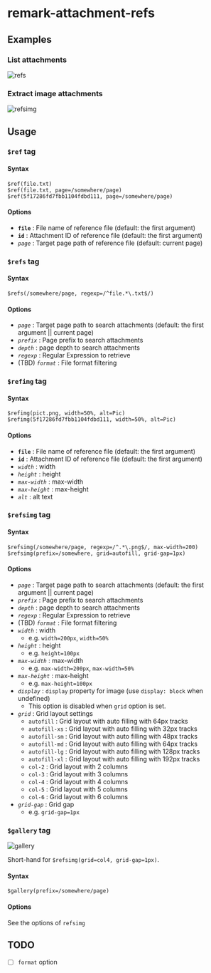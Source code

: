 # remark-attachment-refs

Examples
-------

### List attachments

![refs](https://user-images.githubusercontent.com/1638767/64986526-1b23be00-d902-11e9-9e33-65ad15767920.gif)

### Extract image attachments

![refsimg](https://user-images.githubusercontent.com/1638767/64986528-1c54eb00-d902-11e9-95dc-2784fa15746c.gif)

<!-- ### Image Carousel

![lightbox](https://user-images.githubusercontent.com/1638767/64986530-1e1eae80-d902-11e9-8711-b5df3572769c.gif) -->


Usage
------

### `$ref` tag

#### Syntax

```
$ref(file.txt)
$ref(file.txt, page=/somewhere/page)
$ref(5f17286fd7fbb1104fdbd111, page=/somewhere/page)
```

#### Options

- **`file`** : File name of reference file (default: the first argument)
- **`id`** : Attachment ID of reference file (default: the first argument)
- *`page`* : Target page path of reference file (default: current page)


### `$refs` tag

#### Syntax

```
$refs(/somewhere/page, regexp=/^file.*\.txt$/)
```

#### Options

- *`page`* : Target page path to search attachments (default: the first argument || current page)
- *`prefix`* : Page prefix to search attachments
- *`depth`* : page depth to search attachments
- *`regexp`* : Regular Expression to retrieve
- (TBD) *`format`* : File format filtering


### `$refimg` tag

#### Syntax

```
$refimg(pict.png, width=50%, alt=Pic)
$refimg(5f17286fd7fbb1104fdbd111, width=50%, alt=Pic)
```

#### Options

- **`file`** : File name of reference file (default: the first argument)
- **`id`** : Attachment ID of reference file (default: the first argument)
- *`width`* : width
- *`height`* : height
- *`max-width`* : max-width
- *`max-height`* : max-height
- *`alt`* : alt text


### `$refsimg` tag

#### Syntax

```
$refsimg(/somewhere/page, regexp=/^.*\.png$/, max-width=200)
$refsimg(prefix=/somewhere, grid=autofill, grid-gap=1px)
```

#### Options

- *`page`* : Target page path to search attachments (default: the first argument || current page)
- *`prefix`* : Page prefix to search attachments
- *`depth`* : page depth to search attachments
- *`regexp`* : Regular Expression to retrieve
- (TBD) *`format`* : File format filtering
- *`width`* : width
  - e.g. `width=200px`, `width=50%`
- *`height`* : height
  - e.g. `height=100px`
- *`max-width`* : max-width
  - e.g. `max-width=200px`, `max-width=50%`
- *`max-height`* : max-height
  - e.g. `max-height=100px`
- *`display`* : `display` property for image (use `display: block` when undefined)
  - This option is disabled when `grid` option is set.
- *`grid`* : Grid layout settings
  - `autofill` : Grid layout with auto filling with 64px tracks
  - `autofill-xs` : Grid layout with auto filling with 32px tracks
  - `autofill-sm` : Grid layout with auto filling with 48px tracks
  - `autofill-md` : Grid layout with auto filling with 64px tracks
  - `autofill-lg` : Grid layout with auto filling with 128px tracks
  - `autofill-xl` : Grid layout with auto filling with 192px tracks
  - `col-2` : Grid layout with 2 columns
  - `col-3` : Grid layout with 3 columns
  - `col-4` : Grid layout with 4 columns
  - `col-5` : Grid layout with 5 columns
  - `col-6` : Grid layout with 6 columns
- *`grid-gap`* : Grid gap
  - e.g. `grid-gap=1px`
<!-- - *`no-carousel`* : Omit carousel function and just show images -->


### `$gallery` tag

![gallery](https://user-images.githubusercontent.com/1638767/64987263-d00aaa80-d903-11e9-83f6-7669e9945015.png)

Short-hand for `$refsimg(grid=col4, grid-gap=1px)`.

#### Syntax

```
$gallery(prefix=/somewhere/page)
```

#### Options

See the options of `refsimg`


TODO
-----

- [ ] `format` option

[GROWI]: https://github.com/weseek/growi
